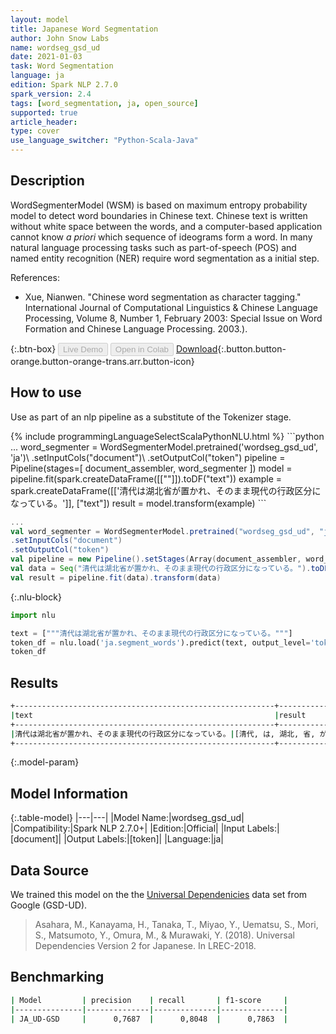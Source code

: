 ```yaml
---
layout: model
title: Japanese Word Segmentation
author: John Snow Labs
name: wordseg_gsd_ud
date: 2021-01-03
task: Word Segmentation
language: ja
edition: Spark NLP 2.7.0
spark_version: 2.4
tags: [word_segmentation, ja, open_source]
supported: true
article_header:
type: cover
use_language_switcher: "Python-Scala-Java"
---
```


## Description

WordSegmenterModel (WSM) is based on maximum entropy probability model to detect word boundaries in Chinese text. Chinese text is written without white space between the words, and a computer-based application cannot know _a priori_ which sequence of ideograms form a word. In many natural language processing tasks such as part-of-speech (POS) and named entity recognition (NER) require word segmentation as a initial step.


References:

- Xue, Nianwen. "Chinese word segmentation as character tagging." International Journal of Computational Linguistics & Chinese Language Processing, Volume 8, Number 1, February 2003: Special Issue on Word Formation and Chinese Language Processing. 2003.).

{:.btn-box}
<button class="button button-orange" disabled>Live Demo</button>
<button class="button button-orange" disabled>Open in Colab</button>
[Download](https://s3.amazonaws.com/auxdata.johnsnowlabs.com/public/models/wordseg_gsd_ud_ja_2.7.0_2.4_1609692613721.zip){:.button.button-orange.button-orange-trans.arr.button-icon}

## How to use

Use as part of an nlp pipeline as a substitute of the Tokenizer stage.

<div class="tabs-box" markdown="1">
{% include programmingLanguageSelectScalaPythonNLU.html %}
```python
...
word_segmenter = WordSegmenterModel.pretrained('wordseg_gsd_ud', 'ja')\
.setInputCols("document")\
.setOutputCol("token")     
pipeline = Pipeline(stages=[
document_assembler,
word_segmenter
])
model = pipeline.fit(spark.createDataFrame([[""]]).toDF("text"))
example = spark.createDataFrame([['清代は湖北省が置かれ、そのまま現代の行政区分になっている。']], ["text"])
result = model.transform(example)
```

```scala
...
val word_segmenter = WordSegmenterModel.pretrained("wordseg_gsd_ud", "ja")
.setInputCols("document")
.setOutputCol("token")
val pipeline = new Pipeline().setStages(Array(document_assembler, word_segmenter))
val data = Seq("清代は湖北省が置かれ、そのまま現代の行政区分になっている。").toDF("text")
val result = pipeline.fit(data).transform(data)
```

{:.nlu-block}
```python
import nlu

text = ["""清代は湖北省が置かれ、そのまま現代の行政区分になっている。"""]
token_df = nlu.load('ja.segment_words').predict(text, output_level='token')
token_df
```

</div>

## Results

```bash
+----------------------------------------------------------+------------------------------------------------------------------------------------------------+
|text                                                      |result                                                                                          |
+----------------------------------------------------------+------------------------------------------------------------------------------------------------+
|清代は湖北省が置かれ、そのまま現代の行政区分になっている。|[清代, は, 湖北, 省, が, 置か, れ, 、, その, まま, 現代, の, 行政, 区分, に, なっ, て, いる, 。]|
+----------------------------------------------------------+------------------------------------------------------------------------------------------------+
```

{:.model-param}
## Model Information

{:.table-model}
|---|---|
|Model Name:|wordseg_gsd_ud|
|Compatibility:|Spark NLP 2.7.0+|
|Edition:|Official|
|Input Labels:|[document]|
|Output Labels:|[token]|
|Language:|ja|

## Data Source

We trained this model on the the [Universal Dependenicies](universaldependencies.org) data set from Google (GSD-UD).

> Asahara, M., Kanayama, H., Tanaka, T., Miyao, Y., Uematsu, S., Mori, S., Matsumoto, Y., Omura, M., & Murawaki, Y. (2018). Universal Dependencies Version 2 for Japanese. In LREC-2018.

## Benchmarking

```bash
| Model         | precision    | recall       | f1-score     |
|---------------|--------------|--------------|--------------|
| JA_UD-GSD     |      0,7687  |      0,8048  |      0,7863  |
```
